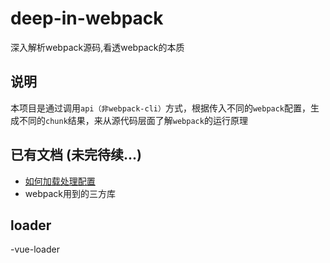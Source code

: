# deep-in-webpack

深入解析webpack源码,看透webpack的本质

## 说明

本项目是通过调用`api（非webpack-cli）`方式，根据传入不同的`webpack`配置，生成不同的`chunk`结果，来从源代码层面了解`webpack`的运行原理

## 已有文档 (未完待续...)

- [如何加载处理配置](./docs/如何加载处理配置/加载配置.md)
- webpack用到的三方库

## loader
 -vue-loader
